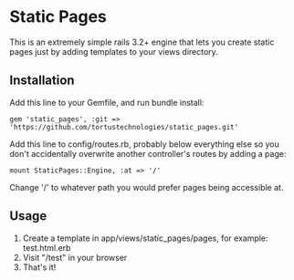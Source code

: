 Static Pages
============

This is an extremely simple rails 3.2+ engine that lets you create static
pages just by adding templates to your views directory.

Installation
------------

Add this line to your Gemfile, and run bundle install:

    gem 'static_pages', :git => 'https://github.com/tortustechnologies/static_pages.git'

Add this line to config/routes.rb, probably below everything else so
you don't accidentally overwrite another controller's routes by adding
a page:

    mount StaticPages::Engine, :at => '/'

Change '/' to whatever path you would prefer pages being accessible at.

Usage
-----

1. Create a template in app/views/static_pages/pages, for example: test.html.erb
2. Visit "/test" in your browser
3. That's it!
